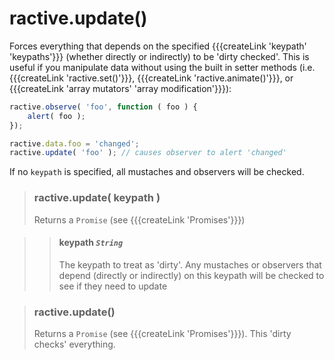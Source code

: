 # ractive.update()


Forces everything that depends on the specified {{{createLink 'keypath' 'keypaths'}}} (whether directly or indirectly) to be 'dirty checked'. This is useful if you manipulate data without using the built in setter methods (i.e. {{{createLink 'ractive.set()'}}}, {{{createLink 'ractive.animate()'}}}, or {{{createLink 'array mutators' 'array modification'}}}):

```js
ractive.observe( 'foo', function ( foo ) {
	alert( foo );
});

ractive.data.foo = 'changed';
ractive.update( 'foo' ); // causes observer to alert 'changed'
```

If no `keypath` is specified, all mustaches and observers will be checked.


> ### ractive.update( keypath )
> Returns a `Promise` (see {{{createLink 'Promises'}}})

> > #### **keypath** *`String`*
> > The keypath to treat as 'dirty'. Any mustaches or observers that depend (directly or indirectly) on this keypath will be checked to see if they need to update


> ### ractive.update()
> Returns a `Promise` (see {{{createLink 'Promises'}}}). This 'dirty checks' everything.
